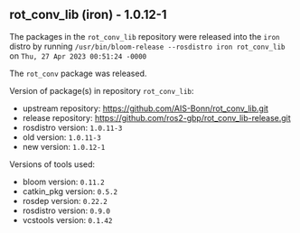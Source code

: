 ## rot_conv_lib (iron) - 1.0.12-1

The packages in the `rot_conv_lib` repository were released into the `iron` distro by running `/usr/bin/bloom-release --rosdistro iron rot_conv_lib` on `Thu, 27 Apr 2023 00:51:24 -0000`

The `rot_conv` package was released.

Version of package(s) in repository `rot_conv_lib`:

- upstream repository: https://github.com/AIS-Bonn/rot_conv_lib.git
- release repository: https://github.com/ros2-gbp/rot_conv_lib-release.git
- rosdistro version: `1.0.11-3`
- old version: `1.0.11-3`
- new version: `1.0.12-1`

Versions of tools used:

- bloom version: `0.11.2`
- catkin_pkg version: `0.5.2`
- rosdep version: `0.22.2`
- rosdistro version: `0.9.0`
- vcstools version: `0.1.42`



